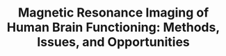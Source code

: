 ---
title: "Magnetic Resonance Imaging of Human Brain Functioning: Methods, Issues, and Opportunities"
project_id: 
conf_date: 2003-05-06
conference_id: ""
presenters:
   - peter_bandettini
summary: "<p>Ampere XI conference, Zakopane, Poland</p>"
file: /assets/presentations/T136.ppt
filename: T136.ppt
layout: presentation
---